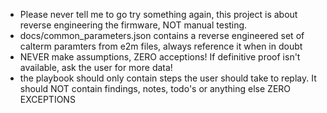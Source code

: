 - Please never tell me to go try something again, this project is about reverse engineering the firmware, NOT manual testing.
- docs/common_parameters.json contains a reverse engineered set of calterm paramters from e2m files, always reference it when in doubt
- NEVER make assumptions, ZERO acceptions! If definitive proof isn't available, ask the user for more data!
- the playbook should only contain steps the user should take to replay. It should NOT contain findings, notes, todo's or anything else ZERO EXCEPTIONS